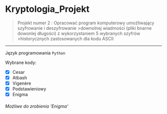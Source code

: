 # Kryptologia_Projekt


>Projekt numer 2 : Opracować program komputerowy umożliwający szyfrowanie i deszyfrowanie >downolnej wiadmości (pliki bnarne dowonlej długości) z wykorzystaniem 5 wybranych szyfrów >historycznych zastosowanych dla kodu ASCII
---------------------------------

Język programowania `Python`

Wybrane kody:
- [x] Cesar
- [x] Atbash
- [x] Vigenère
- [x] Podstawieniowy
- [x] Enigma

###### Możliwe do zrobienia 'Enigma'


